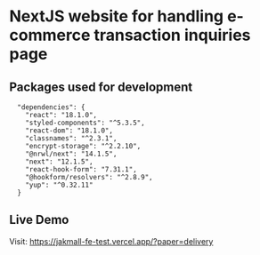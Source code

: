 

# NextJS website for handling e-commerce transaction inquiries page
## Packages used for development
```
  "dependencies": {
    "react": "18.1.0",
    "styled-components": "^5.3.5",
    "react-dom": "18.1.0",
    "classnames": "^2.3.1",
    "encrypt-storage": "^2.2.10",
    "@nrwl/next": "14.1.5",
    "next": "12.1.5",
    "react-hook-form": "7.31.1",
    "@hookform/resolvers": "^2.8.9",
    "yup": "^0.32.11"
  }
```
## Live Demo

Visit: https://jakmall-fe-test.vercel.app/?paper=delivery
